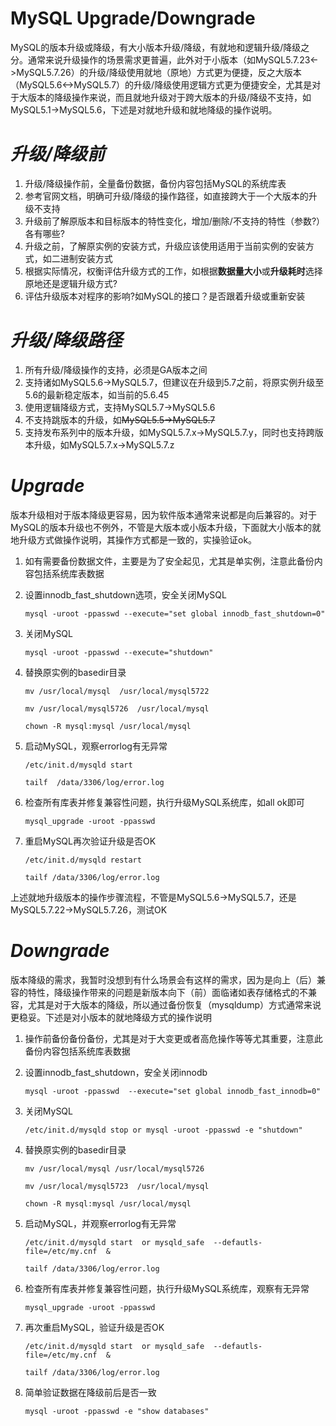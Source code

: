 # 									MySQL  Upgrade/Downgrade

​	MySQL的版本升级或降级，有大小版本升级/降级，有就地和逻辑升级/降级之分。通常来说升级操作的场景需求更普遍，此外对于小版本（如MySQL5.7.23<->MySQL5.7.26）的升级/降级使用就地（原地）方式更为便捷，反之大版本（MySQL5.6<->MySQL5.7）的升级/降级使用逻辑方式更为便捷安全，尤其是对于大版本的降级操作来说，而且就地升级对于跨大版本的升级/降级不支持，如MySQL5.1->MySQL5.6，下述是对就地升级和就地降级的操作说明。

# *升级/降级前*

1. 升级/降级操作前，全量备份数据，备份内容包括MySQL的系统库表
2. 参考官网文档，明确可升级/降级的操作路径，如直接跨大于一个大版本的升级不支持
3. 升级前了解原版本和目标版本的特性变化，增加/删除/不支持的特性（参数?）各有哪些?
4. 升级之前，了解原实例的安装方式，升级应该使用适用于当前实例的安装方式，如二进制安装方式
5. 根据实际情况，权衡评估升级方式的工作，如根据**数据量大小**或**升级耗时**选择原地还是逻辑升级方式?
6. 评估升级版本对程序的影响?如MySQL的接口？是否跟着升级或重新安装

# *升级/降级路径*

1. 所有升级/降级操作的支持，必须是GA版本之间
2. 支持诸如MySQL5.6->MySQL5.7，但建议在升级到5.7之前，将原实例升级至5.6的最新稳定版本，如当前的5.6.45
3. 使用逻辑降级方式，支持MySQL5.7->MySQL5.6
4. 不支持跳版本的升级，如~~MySQL5.5->MySQL5.7~~
5. 支持发布系列中的版本升级，如MySQL5.7.x->MySQL5.7.y，同时也支持跨版本升级，如MySQL5.7.x->MySQL5.7.z

# *Upgrade*

版本升级相对于版本降级更容易，因为软件版本通常来说都是向后兼容的。对于MySQL的版本升级也不例外，不管是大版本或小版本升级，下面就大小版本的就地升级方式做操作说明，其操作方式都是一致的，实操验证ok。

1. 如有需要备份数据文件，主要是为了安全起见，尤其是单实例，注意此备份内容包括系统库表数据

2. 设置innodb_fast_shutdown选项，安全关闭MySQL

   `mysql -uroot -ppasswd --execute="set global innodb_fast_shutdown=0"`

3. 关闭MySQL

   `mysql -uroot -ppasswd --execute="shutdown"`

4. 替换原实例的basedir目录

   `mv /usr/local/mysql  /usr/local/mysql5722`  

   `mv /usr/local/mysql5726  /usr/local/mysql`

   `chown -R mysql:mysql /usr/local/mysql`

5. 启动MySQL，观察errorlog有无异常

   `/etc/init.d/mysqld start`

   `tailf  /data/3306/log/error.log`

6. 检查所有库表并修复兼容性问题，执行升级MySQL系统库，如all ok即可

   `mysql_upgrade -uroot -ppasswd`

7. 重启MySQL再次验证升级是否OK

   `/etc/init.d/mysqld restart`

   `tailf /data/3306/log/error.log`

上述就地升级版本的操作步骤流程，不管是MySQL5.6->MySQL5.7，还是MySQL5.7.22->MySQL5.7.26，测试OK

# *Downgrade*

版本降级的需求，我暂时没想到有什么场景会有这样的需求，因为是向上（后）兼容的特性，降级操作带来的问题是新版本向下（前）面临诸如表存储格式的不兼容，尤其是对于大版本的降级，所以通过备份恢复（mysqldump）方式通常来说更稳妥。下述是对小版本的就地降级方式的操作说明

1. 操作前备份备份备份，尤其是对于大变更或者高危操作等等尤其重要，注意此备份内容包括系统库表数据

2. 设置innodb_fast_shutdown，安全关闭innodb

   `mysql -uroot -ppasswd  --execute="set global innodb_fast_innodb=0"`

3. 关闭MySQL

   `/etc/init.d/mysqld stop or mysql -uroot -ppasswd -e "shutdown"`

4. 替换原实例的basedir目录

   `mv /usr/local/mysql /usr/local/mysql5726`

   `mv /usr/local/mysql5723  /usr/local/mysql`

   `chown -R mysql:mysql /usr/local/mysql`

5. 启动MySQL，并观察errorlog有无异常

   `/etc/init.d/mysqld start  or mysqld_safe  --defautls-file=/etc/my.cnf  &`

   `tailf /data/3306/log/error.log`

6. 检查所有库表并修复兼容性问题，执行升级MySQL系统库，观察有无异常

   `mysql_upgrade -uroot -ppasswd`

7. 再次重启MySQL，验证升级是否OK

   `/etc/init.d/mysqld start  or mysqld_safe  --defautls-file=/etc/my.cnf  &`

   `tailf /data/3306/log/error.log`

8. 简单验证数据在降级前后是否一致

   `mysql -uroot -ppasswd -e "show databases"`